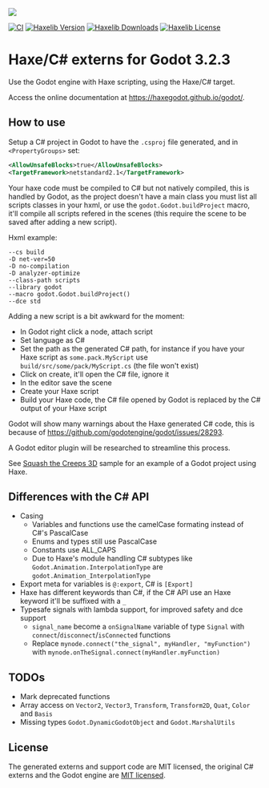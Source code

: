 ![](https://raw.github.com/HaxeGodot/godot/main/.github/logo.png)

[![CI](https://img.shields.io/github/workflow/status/HaxeGodot/godot/Main.svg?logo=github)](https://github.com/HaxeGodot/godot/actions?query=workflow%3AMain)
[![Haxelib Version](https://badgen.net/haxelib/v/godot)](https://lib.haxe.org/p/godot)
[![Haxelib Downloads](https://badgen.net/haxelib/d/godot?color=blue)](https://lib.haxe.org/p/godot)
[![Haxelib License](https://badgen.net/haxelib/license/godot)](LICENSE.md)

# Haxe/C# externs for Godot 3.2.3

Use the Godot engine with Haxe scripting, using the Haxe/C# target.

Access the online documentation at <https://haxegodot.github.io/godot/>.

## How to use

Setup a C# project in Godot to have the `.csproj` file generated, and in `<PropertyGroups>` set:
```xml
<AllowUnsafeBlocks>true</AllowUnsafeBlocks>
<TargetFramework>netstandard2.1</TargetFramework>
```

Your haxe code must be compiled to C# but not natively compiled, this is handled by Godot,
as the project doesn't have a main class you must list all scripts classes in your hxml, or use the `godot.Godot.buildProject` macro,
it'll compile all scripts refered in the scenes (this require the scene to be saved after adding a new script).

Hxml example:
```hxml
--cs build
-D net-ver=50
-D no-compilation
-D analyzer-optimize
--class-path scripts
--library godot
--macro godot.Godot.buildProject()
--dce std
```

Adding a new script is a bit awkward for the moment:

* In Godot right click a node, attach script
* Set language as C#
* Set the path as the generated C# path, for instance if you have your Haxe script as `some.pack.MyScript` use `build/src/some/pack/MyScript.cs` (the file won't exist)
* Click on create, it'll open the C# file, ignore it
* In the editor save the scene
* Create your Haxe script
* Build your Haxe code, the C# file opened by Godot is replaced by the C# output of your Haxe script

Godot will show many warnings about the Haxe generated C# code, this is because of <https://github.com/godotengine/godot/issues/28293>.

A Godot editor plugin will be researched to streamline this process.

See [Squash the Creeps 3D](https://github.com/HaxeGodot/squash-the-creeps-3d/) sample for an example of a Godot project using Haxe.

## Differences with the C# API

* Casing
  * Variables and functions use the camelCase formating instead of C#'s PascalCase
  * Enums and types still use PascalCase
  * Constants use ALL_CAPS
  * Due to Haxe's module handling C# subtypes like `Godot.Animation.InterpolationType` are `godot.Animation_InterpolationType`
* Export meta for variables is `@:export`, C# is `[Export]`
* Haxe has different keywords than C#, if the C# API use an Haxe keyword it'll be suffixed with a `_`
* Typesafe signals with lambda support, for improved safety and dce support
  * `signal_name` become a `onSignalName` variable of type `Signal` with `connect`/`disconnect`/`isConnected` functions
  * Replace `mynode.connect("the_signal", myHandler, "myFunction")` with `mynode.onTheSignal.connect(myHandler.myFunction)`

## TODOs

* Mark deprecated functions
* Array access on `Vector2`, `Vector3`, `Transform`, `Transform2D`, `Quat`, `Color` and `Basis`
* Missing types `Godot.DynamicGodotObject` and `Godot.MarshalUtils`

## License

The generated externs and support code are MIT licensed, the original C# externs and the Godot engine are [MIT licensed](https://github.com/godotengine/godot#free-open-source-and-community-driven).
